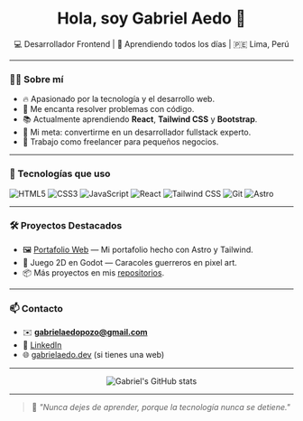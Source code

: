 <h1 align="center">Hola, soy Gabriel Aedo 👋</h1>
<p align="center">💻 Desarrollador Frontend | 🧠 Aprendiendo todos los días | 🇵🇪 Lima, Perú</p>

---

### 🧑‍💻 Sobre mí

- 🔥 Apasionado por la tecnología y el desarrollo web.
- 🧩 Me encanta resolver problemas con código.
- 📚 Actualmente aprendiendo **React**, **Tailwind CSS** y **Bootstrap**.
- 🎯 Mi meta: convertirme en un desarrollador fullstack experto.
- 💼 Trabajo como freelancer para pequeños negocios.

---

### 🚀 Tecnologías que uso

![HTML5](https://img.shields.io/badge/HTML5-E34F26?style=for-the-badge&logo=html5&logoColor=white)
![CSS3](https://img.shields.io/badge/CSS3-1572B6?style=for-the-badge&logo=css3&logoColor=white)
![JavaScript](https://img.shields.io/badge/JavaScript-F7DF1E?style=for-the-badge&logo=javascript&logoColor=black)
![React](https://img.shields.io/badge/React-20232A?style=for-the-badge&logo=react&logoColor=61DAFB)
![Tailwind CSS](https://img.shields.io/badge/TailwindCSS-06B6D4?style=for-the-badge&logo=tailwindcss&logoColor=white)
![Git](https://img.shields.io/badge/Git-F05032?style=for-the-badge&logo=git&logoColor=white)
![Astro](https://img.shields.io/badge/Astro-000000?style=for-the-badge&logo=astro&logoColor=white)

---

### 🛠️ Proyectos Destacados

- 🖼️ [Portafolio Web](https://tu-portafolio.com) — Mi portafolio hecho con Astro y Tailwind.
- 🐌 Juego 2D en Godot — Caracoles guerreros en pixel art.
- 📦 Más proyectos en mis [repositorios](https://github.com/GabrielAedoPozo?tab=repositories).

---

### 📫 Contacto

- ✉️ **gabrielaedopozo@gmail.com**
- 💼 [LinkedIn](https://www.linkedin.com/in/tu-perfil)
- 🌐 [gabrielaedo.dev](https://gabrielaedo.dev) (si tienes una web)

---

<p align="center">
  <img src="https://github-readme-stats.vercel.app/api?username=GabrielAedoPozo&show_icons=true&theme=tokyonight" alt="Gabriel's GitHub stats"/>
</p>

---

> 💬 *"Nunca dejes de aprender, porque la tecnología nunca se detiene."*
